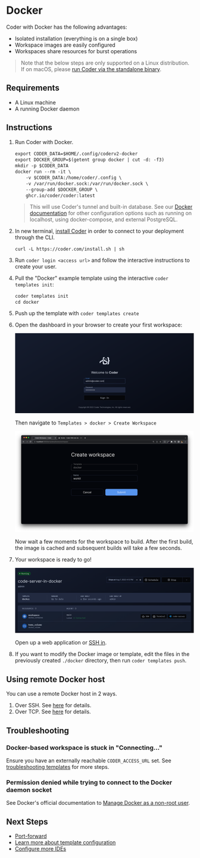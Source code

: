 # Docker

Coder with Docker has the following advantages:

- Isolated installation (everything is on a single box)
- Workspace images are easily configured
- Workspaces share resources for burst operations

> Note that the below steps are only supported on a Linux distribution. If on
> macOS, please [run Coder via the standalone binary](../install//binary.md).

## Requirements

- A Linux machine
- A running Docker daemon

## Instructions

1. Run Coder with Docker.

   ```console
   export CODER_DATA=$HOME/.config/coderv2-docker
   export DOCKER_GROUP=$(getent group docker | cut -d: -f3)
   mkdir -p $CODER_DATA
   docker run --rm -it \
       -v $CODER_DATA:/home/coder/.config \
       -v /var/run/docker.sock:/var/run/docker.sock \
       --group-add $DOCKER_GROUP \
       ghcr.io/coder/coder:latest
   ```

   > This will use Coder's tunnel and built-in database. See our
   > [Docker documentation](../install/docker.md) for other configuration
   > options such as running on localhost, using docker-compose, and external
   > PostgreSQL.

1. In new terminal, [install Coder](../install/) in order to connect to your
   deployment through the CLI.

   ```console
   curl -L https://coder.com/install.sh | sh
   ```

1. Run `coder login <access url>` and follow the interactive instructions to
   create your user.

1. Pull the "Docker" example template using the interactive
   `coder templates init`:

   ```console
   coder templates init
   cd docker
   ```

1. Push up the template with `coder templates create`

1. Open the dashboard in your browser to create your first workspace:

   <img src="../images/platforms/docker/login.png">

   Then navigate to `Templates > docker > Create Workspace`

   <img src="../images/platforms/docker/create-workspace.png">

   Now wait a few moments for the workspace to build. After the first build,
   the image is cached and subsequent builds will take a few seconds.

1. Your workspace is ready to go!

   <img src="../images/platforms/docker/ides.png">

   Open up a web application or [SSH in](../ides.md#ssh-configuration).

1. If you want to modify the Docker image or template, edit the files in the
   previously created `./docker` directory, then run `coder templates push`.

## Using remote Docker host

You can use a remote Docker host in 2 ways.

1. Over SSH. See
   [here](https://registry.terraform.io/providers/kreuzwerker/docker/latest/docs#remote-hosts)
   for details.
2. Over TCP. See
   [here](https://registry.terraform.io/providers/kreuzwerker/docker/latest/docs#certificate-information)
   for details.

## Troubleshooting

### Docker-based workspace is stuck in "Connecting..."

Ensure you have an externally reachable `CODER_ACCESS_URL` set. See
[troubleshooting templates](../templates/index.md#Troubleshooting) for more
steps.

### Permission denied while trying to connect to the Docker daemon socket

See Docker's official documentation to
[Manage Docker as a non-root user](https://docs.docker.com/engine/install/linux-postinstall/#manage-docker-as-a-non-root-user).

## Next Steps

- [Port-forward](../networking/port-forwarding.md)
- [Learn more about template configuration](../templates/index.md)
- [Configure more IDEs](../ides/web-ides.md)
